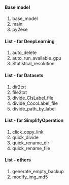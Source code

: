 #### Base model

1. base_model
2. main
3. py2exe

#### List - for DeepLearning

1. auto_delete
2. auto_run_available_gpu
3. Statistcal_resolution

#### List - for Datasets

1. dir2txt
2. file2txt
3. divide_ClsLabel_file
4. divide_CocoLabel_file
5. divide_path_by_label

#### List - for SimplifyOperation

1. click_copy_link
2. quick_divide
3. quick_rename_dir
4. quick_rename_file

#### List - others

1. generate_empty_backup
2. modify_img_md5

